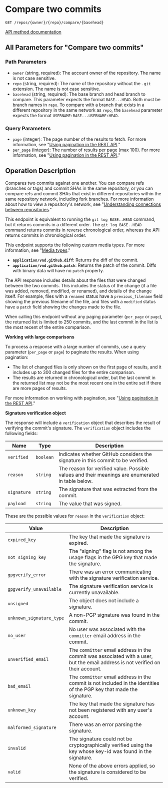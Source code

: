 # Compare two commits

`GET /repos/{owner}/{repo}/compare/{basehead}`

[API method documentation](https://docs.github.com/rest/commits/commits#compare-two-commits)

## All Parameters for "Compare two commits"

### Path Parameters

- `owner` (string, required): The account owner of the repository. The name is not case sensitive.
- `repo` (string, required): The name of the repository without the `.git` extension. The name is not case sensitive.
- `basehead` (string, required): The base branch and head branch to compare. This parameter expects the format `BASE...HEAD`. Both must be branch names in `repo`. To compare with a branch that exists in a different repository in the same network as `repo`, the `basehead` parameter expects the format `USERNAME:BASE...USERNAME:HEAD`.
### Query Parameters

- `page` (integer): The page number of the results to fetch. For more information, see "[Using pagination in the REST API](https://docs.github.com/rest/using-the-rest-api/using-pagination-in-the-rest-api)."
- `per_page` (integer): The number of results per page (max 100). For more information, see "[Using pagination in the REST API](https://docs.github.com/rest/using-the-rest-api/using-pagination-in-the-rest-api)."

## Operation Description

Compares two commits against one another. You can compare refs (branches or tags) and commit SHAs in the same repository, or you can compare refs and commit SHAs that exist in different repositories within the same repository network, including fork branches. For more information about how to view a repository's network, see "[Understanding connections between repositories](https://docs.github.com/repositories/viewing-activity-and-data-for-your-repository/understanding-connections-between-repositories)."

This endpoint is equivalent to running the `git log BASE..HEAD` command, but it returns commits in a different order. The `git log BASE..HEAD` command returns commits in reverse chronological order, whereas the API returns commits in chronological order.

This endpoint supports the following custom media types. For more information, see "[Media types](https://docs.github.com/rest/using-the-rest-api/getting-started-with-the-rest-api#media-types)."

- **`application/vnd.github.diff`**: Returns the diff of the commit.
- **`application/vnd.github.patch`**: Returns the patch of the commit. Diffs with binary data will have no `patch` property.

The API response includes details about the files that were changed between the two commits. This includes the status of the change (if a file was added, removed, modified, or renamed), and details of the change itself. For example, files with a `renamed` status have a `previous_filename` field showing the previous filename of the file, and files with a `modified` status have a `patch` field showing the changes made to the file.

When calling this endpoint without any paging parameter (`per_page` or `page`), the returned list is limited to 250 commits, and the last commit in the list is the most recent of the entire comparison.

**Working with large comparisons**

To process a response with a large number of commits, use a query parameter (`per_page` or `page`) to paginate the results. When using pagination:

- The list of changed files is only shown on the first page of results, and it includes up to 300 changed files for the entire comparison.
- The results are returned in chronological order, but the last commit in the returned list may not be the most recent one in the entire set if there are more pages of results.

For more information on working with pagination, see "[Using pagination in the REST API](https://docs.github.com/rest/guides/using-pagination-in-the-rest-api)."

**Signature verification object**

The response will include a `verification` object that describes the result of verifying the commit's signature. The `verification` object includes the following fields:

| Name | Type | Description |
| ---- | ---- | ----------- |
| `verified` | `boolean` | Indicates whether GitHub considers the signature in this commit to be verified. |
| `reason` | `string` | The reason for verified value. Possible values and their meanings are enumerated in table below. |
| `signature` | `string` | The signature that was extracted from the commit. |
| `payload` | `string` | The value that was signed. |

These are the possible values for `reason` in the `verification` object:

| Value | Description |
| ----- | ----------- |
| `expired_key` | The key that made the signature is expired. |
| `not_signing_key` | The "signing" flag is not among the usage flags in the GPG key that made the signature. |
| `gpgverify_error` | There was an error communicating with the signature verification service. |
| `gpgverify_unavailable` | The signature verification service is currently unavailable. |
| `unsigned` | The object does not include a signature. |
| `unknown_signature_type` | A non-PGP signature was found in the commit. |
| `no_user` | No user was associated with the `committer` email address in the commit. |
| `unverified_email` | The `committer` email address in the commit was associated with a user, but the email address is not verified on their account. |
| `bad_email` | The `committer` email address in the commit is not included in the identities of the PGP key that made the signature. |
| `unknown_key` | The key that made the signature has not been registered with any user's account. |
| `malformed_signature` | There was an error parsing the signature. |
| `invalid` | The signature could not be cryptographically verified using the key whose key-id was found in the signature. |
| `valid` | None of the above errors applied, so the signature is considered to be verified. |
